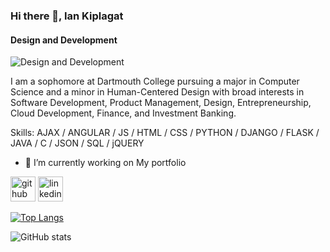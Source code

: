 ### Hi there 👋, Ian Kiplagat
#### Design and Development
![Design and Development](https://live.staticflickr.com/65535/52306105680_25a733ab90_h.jpg)

I am a sophomore at Dartmouth College pursuing a major in Computer Science and a minor in Human-Centered Design with broad interests in Software Development, Product Management, Design, Entrepreneurship, Cloud Development, Finance, and Investment Banking.

Skills: AJAX / ANGULAR / JS / HTML / CSS / PYTHON / DJANGO / FLASK / JAVA / C / JSON / SQL / jQUERY

- 🔭 I’m currently working on My portfolio 


[<img src='https://cdn.jsdelivr.net/npm/simple-icons@3.0.1/icons/github.svg' alt='github' height='40'>](https://github.com/iankiplagat)  [<img src='https://cdn.jsdelivr.net/npm/simple-icons@3.0.1/icons/linkedin.svg' alt='linkedin' height='40'>](https://www.linkedin.com/in/iankiplagat/)  

[![Top Langs](https://github-readme-stats.vercel.app/api/top-langs/?username=iankiplagat)](https://github.com/anuraghazra/github-readme-stats)

![GitHub stats](https://github-readme-stats.vercel.app/api?username=iankiplagat&show_icons=true&count_private=true)

